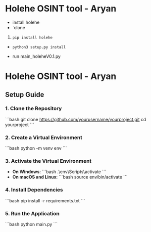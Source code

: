 # **Holehe OSINT tool - Aryan**
- install holehe
- `clone
1. `pip install holehe`
- `python3 setup.py install`

- run main_holeheV0.1.py

# **Holehe OSINT tool - Aryan**

## Setup Guide

### 1. Clone the Repository
\```bash
git clone https://github.com/yourusername/yourproject.git
cd yourproject
\```

### 2. Create a Virtual Environment
\```bash
python -m venv env
\```

### 3. Activate the Virtual Environment
- **On Windows**:
\```bash
.\env\Scripts\activate
\```
- **On macOS and Linux**:
\```bash
source env/bin/activate
\```

### 4. Install Dependencies
\```bash
pip install -r requirements.txt
\```

### 5. Run the Application
\```bash
python main.py
\```

